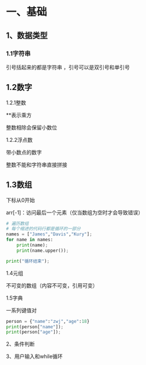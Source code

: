 # 一、基础

## 1、数据类型

### 1.1字符串

引号括起来的都是字符串 ，引号可以是双引号和单引号



## 1.2数字

1.2.1整数

**表示乘方

整数相除会保留小数位

1.2.2浮点数

带小数点的数字



整数不能和字符串直接拼接



## 1.3数组

下标从0开始

arr[-1]：访问最后一个元素（仅当数组为空时才会导致错误）

```python
# 遍历数组
# 每个缩进的代码行都是循环的一部分
names = ["James","Davis","Kury"];
for name in names:
    print(name);
    print(name.upper());

print("循环结束");
```



1.4元组

不可变的数组（内容不可变，引用可变）

1.5字典

一系列键值对

```python
person = {"name":"zwj","age":18}
print(person["name"]);
print(person["age"]);
```





2、条件判断



3、用户输入和while循环





